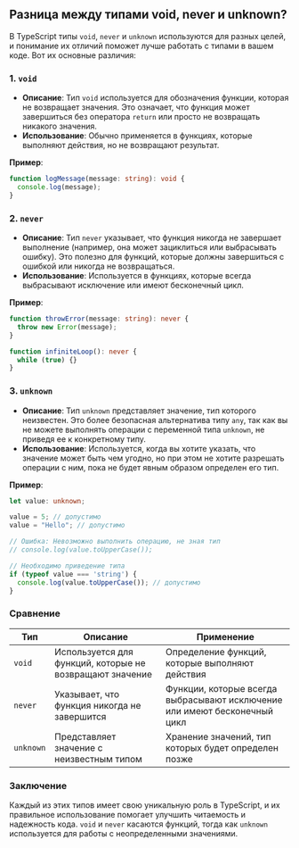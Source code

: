 ## Разница между типами void, never и unknown?

В TypeScript типы `void`, `never` и `unknown` используются для разных целей, и понимание их отличий поможет лучше работать с типами в вашем коде. Вот их основные различия:

### 1. `void`

- **Описание**: Тип `void` используется для обозначения функции, которая не возвращает значения. Это означает, что функция может завершиться без оператора `return` или просто не возвращать никакого значения.
- **Использование**: Обычно применяется в функциях, которые выполняют действия, но не возвращают результат.

**Пример**:
```typescript
function logMessage(message: string): void {
  console.log(message);
}
```

### 2. `never`

- **Описание**: Тип `never` указывает, что функция никогда не завершает выполнение (например, она может зациклиться или выбрасывать ошибку). Это полезно для функций, которые должны завершиться с ошибкой или никогда не возвращаться.
- **Использование**: Используется в функциях, которые всегда выбрасывают исключение или имеют бесконечный цикл.

**Пример**:
```typescript
function throwError(message: string): never {
  throw new Error(message);
}

function infiniteLoop(): never {
  while (true) {}
}
```

### 3. `unknown`

- **Описание**: Тип `unknown` представляет значение, тип которого неизвестен. Это более безопасная альтернатива типу `any`, так как вы не можете выполнять операции с переменной типа `unknown`, не приведя ее к конкретному типу.
- **Использование**: Используется, когда вы хотите указать, что значение может быть чем угодно, но при этом не хотите разрешать операции с ним, пока не будет явным образом определен его тип.

**Пример**:
```typescript
let value: unknown;

value = 5; // допустимо
value = "Hello"; // допустимо

// Ошибка: Невозможно выполнить операцию, не зная тип
// console.log(value.toUpperCase());

// Необходимо приведение типа
if (typeof value === 'string') {
  console.log(value.toUpperCase()); // допустимо
}
```

### Сравнение

| Тип       | Описание                                           | Применение                                              |
|-----------|----------------------------------------------------|--------------------------------------------------------|
| `void`    | Используется для функций, которые не возвращают значение | Определение функций, которые выполняют действия       |
| `never`   | Указывает, что функция никогда не завершится         | Функции, которые всегда выбрасывают исключение или имеют бесконечный цикл |
| `unknown` | Представляет значение с неизвестным типом             | Хранение значений, тип которых будет определен позже  |

### Заключение

Каждый из этих типов имеет свою уникальную роль в TypeScript, и их правильное использование помогает улучшить читаемость и надежность кода. `void` и `never` касаются функций, тогда как `unknown` используется для работы с неопределенными значениями.